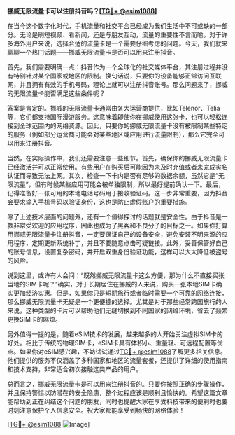 **挪威无限流量卡可以注册抖音吗？[[TG💪+ @esim1088](https://t.me/s/esim1088)]**

在当今这个数字化时代，手机流量和社交平台已经成为我们生活中不可或缺的一部分。无论是刷短视频、看新闻，还是与朋友互动，流量的重要性不言而喻。对于许多海外用户来说，选择合适的流量卡是一个需要仔细考虑的问题。今天，我们就来聊聊一个热门话题——挪威无限流量卡是否可以用来注册抖音。

首先，我们需要明确一点：抖音作为一个全球化的社交媒体平台，其注册过程并没有特别针对某个国家或地区的限制。换句话说，只要你的设备能够正常访问互联网，并且拥有有效的手机号码，理论上就可以注册抖音账号。那么问题来了，挪威的无限流量卡能否满足这些条件呢？

答案是肯定的。挪威的无限流量卡通常由各大运营商提供，比如Telenor、Telia等，它们都支持国际漫游服务。这意味着即使你在挪威使用这张卡，也可以轻松连接到全球范围内的网络资源。因此，只要你的挪威无限流量卡没有被限制某些特定的服务（例如部分运营商可能会对某些地区或应用进行流量限制），那么它完全可以用来注册抖音。

当然，在实际操作中，我们还需要注意一些细节。首先，确保你的挪威无限流量卡已经激活并可以正常使用。有些用户在购买后可能因为未及时充值或者未完成实名认证而导致无法上网。其次，检查一下卡内是否有足够的数据余额，虽然它是“无限流量”，但有时候某些应用可能会被单独限制，所以最好提前确认一下。最后，记得准备好一张可用的本地电话号码用于接收验证码。这一步非常重要，因为抖音会要求输入手机号码以验证身份，这也是防止虚假账户的重要措施。

除了上述技术层面的问题外，还有一个值得探讨的话题就是安全性。由于抖音是一款非常受欢迎的应用程序，因此也成为了黑客和不良分子的目标之一。如果你打算用挪威无限流量卡注册抖音，一定要保证自己的设备安全，避免安装不明来源的应用程序，定期更新系统补丁，并且不要随意点击可疑链接。此外，妥善保管好自己的账号信息，设置复杂密码，并开启双重身份验证功能，这样可以大大降低被盗号的风险。

说到这里，或许有人会问：“既然挪威无限流量卡这么方便，那为什么不直接买张当地的SIM卡呢？”确实，对于长期居住在挪威的人来说，购买一张本地SIM卡确实更加经济实惠。但是，如果你只是短期旅行或者临时需要一个可靠的网络连接，那么挪威无限流量卡无疑是一个更便捷的选择。尤其是对于那些经常跨国旅行的人来说，这种类型的卡片可以帮助他们无缝切换到不同国家的网络环境，省去了频繁更换SIM卡的麻烦。

另外值得一提的是，随着eSIM技术的发展，越来越多的人开始关注虚拟SIM卡的好处。相比于传统的物理SIM卡，eSIM卡具有体积小、重量轻、可远程配置等优点。如果你对eSIM感兴趣，不妨试试通过[TG💪+ @esim1088](https://t.me/s/esim1088)了解更多相关信息。他们提供的服务不仅涵盖了多种国家和地区的流量套餐，还提供了详细的使用指南和技术支持，非常适合初次接触这类产品的用户。

总而言之，挪威无限流量卡是可以用来注册抖音的。只要你按照正确的步骤操作，并且保持警惕以防潜在的安全隐患，整个过程应该是顺利且愉快的。希望这篇文章能帮助到正在纠结这个问题的朋友，同时也提醒大家在享受科技带来的便利时也要时刻注意保护个人信息安全。祝大家都能享受到畅快的网络体验！

[[TG💪+ @esim1088](https://t.me/s/esim1088) ![Image](https://i.postimg.cc/4NQfJmqS/Snipaste-2025-05-13-00-14-12.png)]